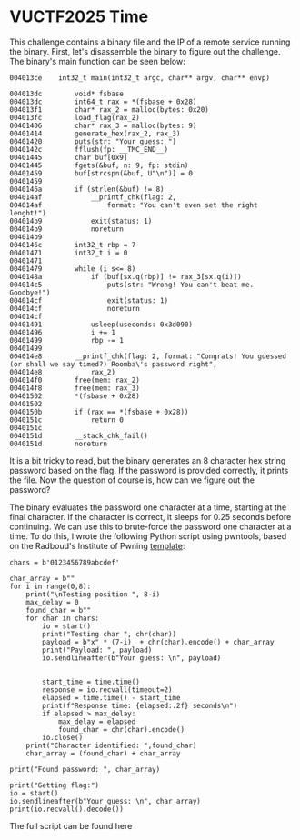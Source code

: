 # VUCTF2025 Time
This challenge contains a binary file and the IP of a remote service running the binary. First, let's disassemble the binary to figure out the challenge. The binary's main function can be seen below:
```
004013ce    int32_t main(int32_t argc, char** argv, char** envp)

004013dc        void* fsbase
004013dc        int64_t rax = *(fsbase + 0x28)
004013f1        char* rax_2 = malloc(bytes: 0x20)
004013fc        load_flag(rax_2)
00401406        char* rax_3 = malloc(bytes: 9)
00401414        generate_hex(rax_2, rax_3)
00401420        puts(str: "Your guess: ")
0040142c        fflush(fp: __TMC_END__)
00401445        char buf[0x9]
00401445        fgets(&buf, n: 9, fp: stdin)
00401459        buf[strcspn(&buf, U"\n")] = 0
00401459        
0040146a        if (strlen(&buf) != 8)
004014af            __printf_chk(flag: 2, 
004014af                format: "You can't even set the right lenght!")
004014b9            exit(status: 1)
004014b9            noreturn
004014b9        
0040146c        int32_t rbp = 7
00401471        int32_t i = 0
00401471        
00401479        while (i s<= 8)
0040148a            if (buf[sx.q(rbp)] != rax_3[sx.q(i)])
004014c5                puts(str: "Wrong! You can't beat me. Goodbye!")
004014cf                exit(status: 1)
004014cf                noreturn
004014cf            
00401491            usleep(useconds: 0x3d090)
00401496            i += 1
00401499            rbp -= 1
00401499        
004014e8        __printf_chk(flag: 2, format: "Congrats! You guessed (or shall we say timed?) Roomba\'s password right", 
004014e8            rax_2)
004014f0        free(mem: rax_2)
004014f8        free(mem: rax_3)
00401502        *(fsbase + 0x28)
00401502        
0040150b        if (rax == *(fsbase + 0x28))
0040151c            return 0
0040151c        
0040151d        __stack_chk_fail()
0040151d        noreturn
```
It is a bit tricky to read, but the binary generates an 8 character hex string password based on the flag. If the password is provided correctly, it prints the file.
Now the question of course is, how can we figure out the password?

The binary evaluates the password one character at a time, starting at the final character. If the character is correct, it sleeps for 0.25 seconds before continuing. We can use this to brute-force the password one character at a time.
To do this, I wrote the following Python script using pwntools, based on the Radboud's Institute of Pwning [template](https://radboudinstituteof.pwning.nl/posts/how2pwn/):
```
chars = b'0123456789abcdef'

char_array = b""
for i in range(0,8):
    print("\nTesting position ", 8-i)
    max_delay = 0
    found_char = b""
    for char in chars:
        io = start()
        print("Testing char ", chr(char))
        payload = b"x" * (7-i)  + chr(char).encode() + char_array
        print("Payload: ", payload)
        io.sendlineafter(b"Your guess: \n", payload)


        start_time = time.time()
        response = io.recvall(timeout=2)
        elapsed = time.time() - start_time
        print(f"Response time: {elapsed:.2f} seconds\n")
        if elapsed > max_delay:
            max_delay = elapsed
            found_char = chr(char).encode()
        io.close()
    print("Character identified: ",found_char)
    char_array = (found_char) + char_array

print("Found password: ", char_array)

print("Getting flag:")
io = start()
io.sendlineafter(b"Your guess: \n", char_array)
print(io.recvall().decode())
```
The full script can be found here

